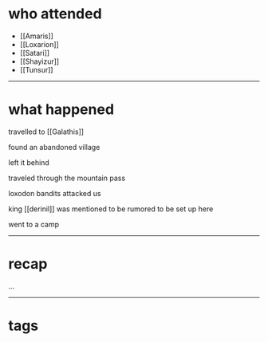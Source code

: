 # who attended

- [[Amaris]]
- [[Loxarion]]
- [[Satari]]
- [[Shayizur]]
- [[Tunsur]]

---
# what happened

travelled to [[Galathis]]

found an abandoned village 

left it behind

traveled through the mountain pass

loxodon bandits attacked us

king [[derinil]] was mentioned to be rumored to be set up here

went to a camp

---
# recap

...

---
# tags

